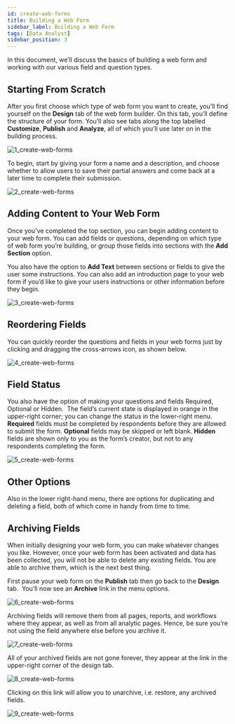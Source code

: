 ```yaml
---
id: create-web-forms
title: Building a Web Form
sidebar_label: Building a Web Form
tags: [Data Analyst]
sidebar_position: 3
---
```

<div style={{textAlign: "justify"}}>

In this document, we’ll discuss the basics of building a web form and working with our various field and question types. 

## Starting From Scratch
After you first choose which type of web form you want to create, you’ll find yourself on the **Design** tab of the web form builder. On this tab, you’ll define the structure of your form. You’ll also see tabs along the top labelled **Customize**, **Publish** and **Analyze**, all of which you’ll use later on in the building process. 

![1_create-web-forms](https://s3.amazonaws.com/cdn.qrvey.com/documentation_assets/ui-docs/web-forms/3.4.1.2_create-web-forms/1_create-web-forms.png#thumbnail)

To begin, start by giving your form a name and a description, and choose whether to allow users to save their partial answers and come back at a later time to complete their submission.

![2_create-web-forms](https://s3.amazonaws.com/cdn.qrvey.com/documentation_assets/ui-docs/web-forms/3.4.1.2_create-web-forms/2_create-web-forms.png#thumbnail-60)

## Adding Content to Your Web Form
Once you’ve completed the top section, you can begin adding content to your web form. You can add fields or questions, depending on which type of web form you’re building, or group those fields into sections with the **Add Section** option.

You also have the option to **Add Text** between sections or fields to give the user some instructions. You can also add an introduction page to your web form if you’d like to give your users instructions or other information before they begin. 

![3_create-web-forms](https://s3.amazonaws.com/cdn.qrvey.com/documentation_assets/ui-docs/web-forms/3.4.1.2_create-web-forms/3_create-web-forms.png#thumbnail)

## Reordering Fields
You can quickly reorder the questions and fields in your web forms just by clicking and dragging the cross-arrows icon, as shown below.

![4_create-web-forms](https://s3.amazonaws.com/cdn.qrvey.com/documentation_assets/ui-docs/web-forms/3.4.1.2_create-web-forms/4_create-web-forms.png#thumbnail-60)

## Field Status
You also have the option of making your questions and fields Required, Optional or Hidden.  The field’s current state is displayed in orange in the upper-right corner; you can change the status in the lower-right menu. **Required** fields must be completed by respondents before they are allowed to submit the form. **Optional** fields may be skipped or left blank. **Hidden** fields are shown only to you as the form’s creator, but not to any respondents completing the form. 

![5_create-web-forms](https://s3.amazonaws.com/cdn.qrvey.com/documentation_assets/ui-docs/web-forms/3.4.1.2_create-web-forms/5_create-web-forms.png#thumbnail-60)

## Other Options
Also in the lower right-hand menu, there are options for duplicating and deleting a field, both of which come in handy from time to time.

## Archiving Fields
When initially designing your web form, you can make whatever changes you like. However, once your web form has been activated and data has been collected, you will not be able to delete any existing fields. You are able to archive them, which is the next best thing. 

First pause your web form on the **Publish** tab then go back to the **Design** tab.  You’ll now see an **Archive** link in the menu options.

![6_create-web-forms](https://s3.amazonaws.com/cdn.qrvey.com/documentation_assets/ui-docs/web-forms/3.4.1.2_create-web-forms/6_create-web-forms.png#thumbnail-40)

Archiving fields will remove them from all pages, reports, and workflows where they appear, as well as from all analytic pages. Hence, be sure you’re not using the field anywhere else before you archive it. 

![7_create-web-forms](https://s3.amazonaws.com/cdn.qrvey.com/documentation_assets/ui-docs/web-forms/3.4.1.2_create-web-forms/7_create-web-forms.png#thumbnail-80)

All of your archived fields are not gone forever, they appear at the link in the upper-right corner of the design tab.

![8_create-web-forms](https://s3.amazonaws.com/cdn.qrvey.com/documentation_assets/ui-docs/web-forms/3.4.1.2_create-web-forms/8_create-web-forms.png#thumbnail-40)

Clicking on this link will allow you to unarchive, i.e. restore, any archived fields.

![9_create-web-forms](https://s3.amazonaws.com/cdn.qrvey.com/documentation_assets/ui-docs/web-forms/3.4.1.2_create-web-forms/9_create-web-forms.png#thumbnail)

</div>